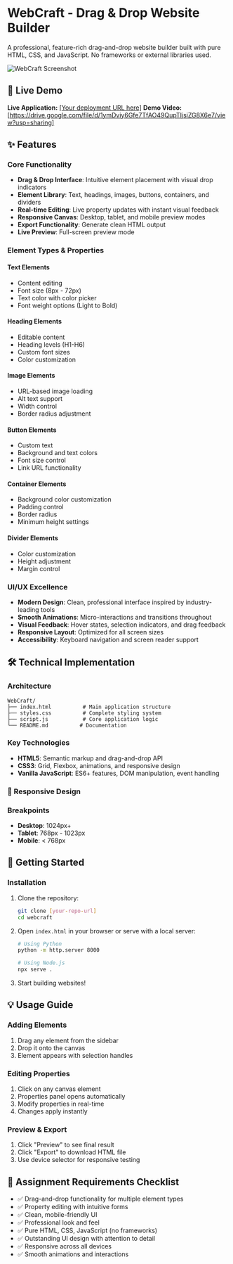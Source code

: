 # WebCraft - Drag & Drop Website Builder

A professional, feature-rich drag-and-drop website builder built with pure HTML, CSS, and JavaScript. No frameworks or external libraries used.

![WebCraft Screenshot](https://images.pexels.com/photos/196644/pexels-photo-196644.jpeg?auto=compress&cs=tinysrgb&w=1200)

## 🚀 Live Demo

**Live Application:** [[Your deployment URL here]](https://web-craft-drag-drop-website-builder.vercel.app/)
**Demo Video:** [https://drive.google.com/file/d/1ymDviy6Gfe7TfAO49QupTIjsiZG8X6e7/view?usp=sharing]

## ✨ Features

### Core Functionality
- **Drag & Drop Interface**: Intuitive element placement with visual drop indicators
- **Element Library**: Text, headings, images, buttons, containers, and dividers
- **Real-time Editing**: Live property updates with instant visual feedback
- **Responsive Canvas**: Desktop, tablet, and mobile preview modes
- **Export Functionality**: Generate clean HTML output
- **Live Preview**: Full-screen preview mode

### Element Types & Properties

#### Text Elements
- Content editing
- Font size (8px - 72px)
- Text color with color picker
- Font weight options (Light to Bold)

#### Heading Elements
- Editable content
- Heading levels (H1-H6)
- Custom font sizes
- Color customization

#### Image Elements
- URL-based image loading
- Alt text support
- Width control
- Border radius adjustment

#### Button Elements
- Custom text
- Background and text colors
- Font size control
- Link URL functionality

#### Container Elements
- Background color customization
- Padding control
- Border radius
- Minimum height settings

#### Divider Elements
- Color customization
- Height adjustment
- Margin control

### UI/UX Excellence
- **Modern Design**: Clean, professional interface inspired by industry-leading tools
- **Smooth Animations**: Micro-interactions and transitions throughout
- **Visual Feedback**: Hover states, selection indicators, and drag feedback
- **Responsive Layout**: Optimized for all screen sizes
- **Accessibility**: Keyboard navigation and screen reader support

## 🛠 Technical Implementation

### Architecture
```
WebCraft/
├── index.html          # Main application structure
├── styles.css          # Complete styling system
├── script.js           # Core application logic
└── README.md          # Documentation
```

### Key Technologies
- **HTML5**: Semantic markup and drag-and-drop API
- **CSS3**: Grid, Flexbox, animations, and responsive design
- **Vanilla JavaScript**: ES6+ features, DOM manipulation, event handling


### 📱 Responsive Design

### Breakpoints
- **Desktop**: 1024px+
- **Tablet**: 768px - 1023px
- **Mobile**: < 768px


## 🚀 Getting Started

### Installation
1. Clone the repository:
   ```bash
   git clone [your-repo-url]
   cd webcraft
   ```

2. Open `index.html` in your browser or serve with a local server:
   ```bash
   # Using Python
   python -m http.server 8000
   
   # Using Node.js
   npx serve .
   ```

3. Start building websites!

## 💡 Usage Guide

### Adding Elements
1. Drag any element from the sidebar
2. Drop it onto the canvas
3. Element appears with selection handles

### Editing Properties
1. Click on any canvas element
2. Properties panel opens automatically
3. Modify properties in real-time
4. Changes apply instantly

### Preview & Export
1. Click "Preview" to see final result
2. Click "Export" to download HTML file
3. Use device selector for responsive testing


## 🎯 Assignment Requirements Checklist

- ✅ Drag-and-drop functionality for multiple element types
- ✅ Property editing with intuitive forms
- ✅ Clean, mobile-friendly UI
- ✅ Professional look and feel
- ✅ Pure HTML, CSS, JavaScript (no frameworks)
- ✅ Outstanding UI design with attention to detail
- ✅ Responsive across all devices
- ✅ Smooth animations and interactions


